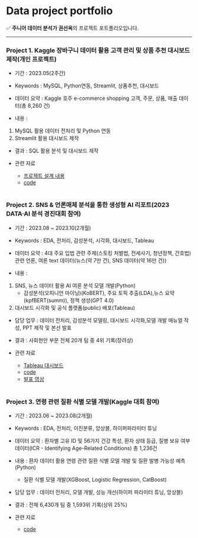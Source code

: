 # Data project portfolio
✅ **주니어 데이터 분석가 권선옥**의 프로젝트 포트폴리오입니다.


---

### **Project 1. Kaggle 장바구니 데이터 활용 고객 관리 및 상품 추천 대시보드 제작(개인 프로젝트)**
- 기간 : 2023.05(2주간)

- Keywords : MySQL, Python연동, Streamlit, 상품추천, 대시보드

- 데이터 요약 : Kaggle 호주 e-commerce shopping 고객, 주문, 상품, 매출 데이터(총 8,260 건)

- 내용 : 
 1) MySQL 활용 데이터 전처리 및 Python 연동
 2) Streamlit 활용 대시보드 제작

- 결과 : SQL 활용 분석 및 대시보드 제작

- 관련 자료
   - [프로젝트 설계 내용](https://fork-hawk-4ca.notion.site/Mini_Project-a2417fc19e2944e1b0ae502ea94632d0)
   - [code](https://github.com/sunohk/miniproject_2/tree/master)

# 

### **Project 2. SNS & 언론매체 분석을 통한 생성형 AI 리포트(2023 DATA·AI 분석 경진대회 참여)**
- 기간 : 2023.08 ~ 2023.10(2개월)
  
- Keywords : EDA, 전처리, 감성분석, 시각화, 대시보드, Tableau
  
- 데이터 요약 : 4대 주요 입법 관련 주제(스토킹 처벌법, 전세사기, 청년정책, 간호법) 관련 언론, 여론 text 데이터(뉴스(약 7만 건), SNS 데이터(약 16만 건))

- 내용 : 
1) SNS, 뉴스 데이터 활용 AI 여론 분석 모델 개발(Python)
   - 감성분석(오피니언 마이닝)(KoBERT), 주요 토픽 추출(LDA),뉴스 요약(kpfBERT(summ)), 정책 생성(GPT 4.0)
2) 대시보드 시각화 및 공식 플랫폼(public) 배포(Tableau)

- 담당 업무 : 데이터 전처리, 감성분석 모델링, 대시보드 시각화,모델 개발 매뉴얼 작성, PPT 제작 및 본선 발표

- 결과 : 사회현안 부문 전체 20개 팀 중 4위 기록(장려상)

- 관련 자료
   - [Tableau 대시보드](https://public.tableau.com/app/profile/jeans.new/viz/MAIREPORT/final_Dashboard)
   - [code](https://github.com/sunohk/dataon_pj)
   - [발표 영상](https://drive.google.com/drive/folders/1R-c5bz3Y6hLISME6UgW9lGOFkYybBQFU)

#

### **Project 3. 연령 관련 질환 식별 모델 개발(Kaggle 대회 참여)**
- 기간 : 2023.06 ~ 2023.08(2개월)
  
- Keywords : EDA, 전처리, 이진분류, 앙상블, 하이퍼파라미터 튜닝
  
- 데이터 요약 : 환자별 고유 ID 및 56가지 건강 특성, 환자 상태 등급, 질병 보유 여부 데이터(ICR - Identifying Age-Related Conditions) 총 1,236건

- 내용 : 환자 데이터 활용 연령 관련 질환 식별 모델 개발 및 질환 발병 가능성 예측(Python)
    - 질환 식별 모델 개발(XGBoost, Logistic Regression, CatBoost)

- 담당 업무 : 데이터 전처리, 모델 개발, 성능 개선(하이퍼 파라미터 튜닝, 앙상블)

- 결과 : 전체 6,430개 팀 중 1,593위 기록(상위 25%)

- 관련 자료
   - [code](https://github.com/sunohk/kaggle_pj)

